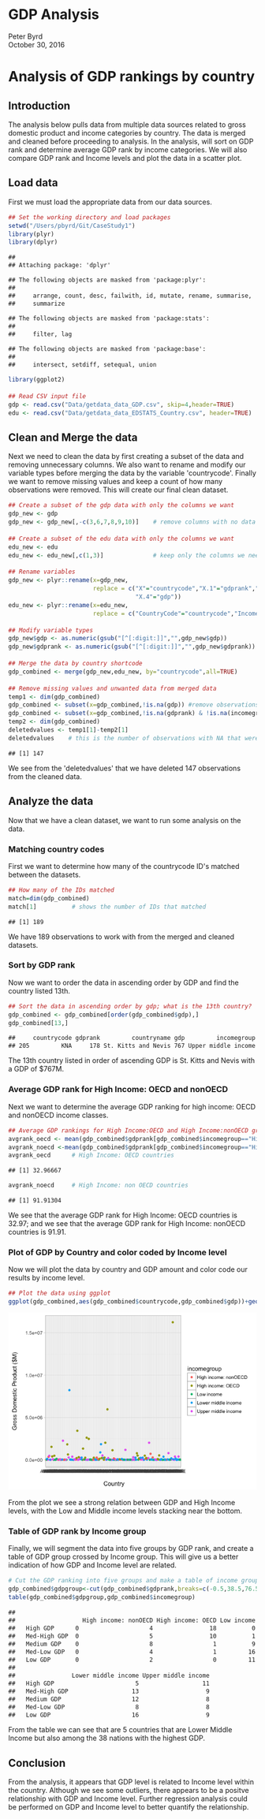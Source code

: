# GDP Analysis
Peter Byrd  
October 30, 2016  

# Analysis of GDP rankings by country

## Introduction

The analysis below pulls data from multiple data sources related to gross domestic product and income categories by country.  The data is merged and cleaned before proceeding to analysis.  In the analysis, will sort on GDP rank and determine average GDP rank by income categories.  We will also compare GDP rank and Income levels and plot the data in a scatter plot.  

## Load data
First we must load the appropriate data from our data sources.


```r
## Set the working directory and load packages
setwd("/Users/pbyrd/Git/CaseStudy1")
library(plyr)
library(dplyr)
```

```
## 
## Attaching package: 'dplyr'
```

```
## The following objects are masked from 'package:plyr':
## 
##     arrange, count, desc, failwith, id, mutate, rename, summarise,
##     summarize
```

```
## The following objects are masked from 'package:stats':
## 
##     filter, lag
```

```
## The following objects are masked from 'package:base':
## 
##     intersect, setdiff, setequal, union
```

```r
library(ggplot2)

## Read CSV input file
gdp <- read.csv("Data/getdata_data_GDP.csv", skip=4,header=TRUE)
edu <- read.csv("Data/getdata_data_EDSTATS_Country.csv", header=TRUE)
```

## Clean and Merge the data

Next we need to clean the data by first creating a subset of the data and removing unnecessary columns.  We also want to rename and modify our variable types before merging the data by the variable 'countrycode'.  Finally we want to remove missing values and keep a count of how many observations were removed.  This will create our final clean dataset.


```r
## Create a subset of the gdp data with only the columns we want
gdp_new <- gdp
gdp_new <- gdp_new[,-c(3,6,7,8,9,10)]    # remove columns with no data

## Create a subset of the edu data with only the columns we want
edu_new <- edu
edu_new <- edu_new[,c(1,3)]              # keep only the columns we need for our analysis

## Rename variables
gdp_new <- plyr::rename(x=gdp_new,
                        replace = c("X"="countrycode","X.1"="gdprank","X.3"="countryname",
                                    "X.4"="gdp"))
edu_new <- plyr::rename(x=edu_new,
                        replace = c("CountryCode"="countrycode","Income.Group"="incomegroup"))

## Modify variable types
gdp_new$gdp <- as.numeric(gsub("[^[:digit:]]","",gdp_new$gdp))
gdp_new$gdprank <- as.numeric(gsub("[^[:digit:]]","",gdp_new$gdprank))

## Merge the data by country shortcode
gdp_combined <- merge(gdp_new,edu_new, by="countrycode",all=TRUE)

## Remove missing values and unwanted data from merged data
temp1 <- dim(gdp_combined)
gdp_combined <- subset(x=gdp_combined,!is.na(gdp)) #remove observations without GDP data
gdp_combined <- subset(x=gdp_combined,!is.na(gdprank) & !is.na(incomegroup)) #remove observations not in ranking
temp2 <- dim(gdp_combined)
deletedvalues <- temp1[1]-temp2[1]
deletedvalues    # this is the number of observations with NA that were deleted
```

```
## [1] 147
```

We see from the 'deletedvalues' that we have deleted 147 observations from the cleaned data.

## Analyze the data

Now that we have a clean dataset, we want to run some analysis on the data.  

### Matching country codes

First we want to determine how many of the countrycode ID's matched between the datasets. 


```r
## How many of the IDs matched
match=dim(gdp_combined)
match[1]          # shows the number of IDs that matched
```

```
## [1] 189
```

We have 189 observations to work with from the merged and cleaned datasets.

### Sort by GDP rank

Now we want to order the data in ascending order by GDP and find the country listed 13th.


```r
## Sort the data in ascending order by gdp; what is the 13th country?
gdp_combined <- gdp_combined[order(gdp_combined$gdp),]
gdp_combined[13,]
```

```
##     countrycode gdprank         countryname gdp         incomegroup
## 205         KNA     178 St. Kitts and Nevis 767 Upper middle income
```

The 13th country listed in order of ascending GDP is St. Kitts and Nevis with a GDP of $767M.

### Average GDP rank for High Income: OECD and nonOECD

Next we want to determine the average GDP ranking for high income: OECD and nonOECD income classes.  


```r
## Average GDP rankings for High Income:OECD and High Income:nonOECD groups?
avgrank_oecd <- mean(gdp_combined$gdprank[gdp_combined$incomegroup=="High income: OECD"])
avgrank_noecd <-mean(gdp_combined$gdprank[gdp_combined$incomegroup=="High income: nonOECD"])
avgrank_oecd      # High Income: OECD countries
```

```
## [1] 32.96667
```

```r
avgrank_noecd     # High Income: non OECD countries
```

```
## [1] 91.91304
```

We see that the average GDP rank for High Income: OECD countries is 32.97;
and we see that the average GDP rank for High Income: nonOECD countries is 91.91.

### Plot of GDP by Country and color coded by Income level

Now we will plot the data by country and GDP amount and color code our results by income level.


```r
## Plot the data using ggplot
ggplot(gdp_combined,aes(gdp_combined$countrycode,gdp_combined$gdp))+geom_point(aes(col=incomegroup))+xlab("\n Country")+ylab("Gross Domestic Product ($M)\n")+theme_light()
```

![](GDPAnalysis_files/figure-html/unnamed-chunk-6-1.png)<!-- -->

From the plot we see a strong relation between GDP and High Income levels, with the Low and Middle income levels stacking near the bottom.

### Table of GDP rank by Income group

Finally, we will segment the data into five groups by GDP rank, and create a table of GDP group crossed by Income group.  This will give us a better indication of how GDP and Income level are related.  


```r
# Cut the GDP ranking into five groups and make a table of income group vs gdprank
gdp_combined$gdpgroup<-cut(gdp_combined$gdprank,breaks=c(-0.5,38.5,76.5,114.5,152.5,190.5),labels=c("High GDP","Med-High GDP","Medium GDP","Med-Low GDP","Low GDP"))
table(gdp_combined$gdpgroup,gdp_combined$incomegroup)
```

```
##               
##                   High income: nonOECD High income: OECD Low income
##   High GDP      0                    4                18          0
##   Med-High GDP  0                    5                10          1
##   Medium GDP    0                    8                 1          9
##   Med-Low GDP   0                    4                 1         16
##   Low GDP       0                    2                 0         11
##               
##                Lower middle income Upper middle income
##   High GDP                       5                  11
##   Med-High GDP                  13                   9
##   Medium GDP                    12                   8
##   Med-Low GDP                    8                   8
##   Low GDP                       16                   9
```

From the table we can see that are 5 countries that are Lower Middle Income but also among the 38 nations with the highest GDP.

## Conclusion

From the analysis, it appears that GDP level is related to Income level within the country.  Although we see some outliers, there appears to be a positve relationship with GDP and Income level.  Further regression analysis could be performed on GDP and Income level to better quantify the relationship.  
